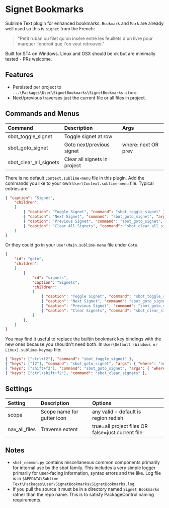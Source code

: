 # Signet Bookmarks

Sublime Text plugin for enhanced bookmarks. `Bookmark` and `Mark` are already well used so
this is `signet` from the French:
> "Petit ruban ou filet qu'on insère entre les feuillets d'un livre pour marquer l'endroit que l'on veut retrouver."

Built for ST4 on Windows. Linux and OSX should be ok but are minimally tested - PRs welcome.


## Features

- Persisted per project to `...\Packages\User\SignetBookmarks\SignetBookmarks.store`.
- Next/previous traverses just the current file or all files in project.


## Commands and Menus

| Command                    | Description                   | Args                 |
| :--------                  | :-------                      | :--------            |
| sbot_toggle_signet         | Toggle signet at row          |                      |
| sbot_goto_signet           | Goto next/previous signet     | where: next OR prev  |
| sbot_clear_all_signets     | Clear all signets in project  |                      |


There is no default `Context.sublime-menu` file in this plugin.
Add the commands you like to your own `User\Context.sublime-menu` file. Typical entries are:
``` json
{ "caption": "Signet",
    "children":
    [
        { "caption": "Toggle Signet", "command": "sbot_toggle_signet" },
        { "caption": "Next Signet", "command": "sbot_goto_signet", "args": { "where": "next" } },
        { "caption": "Previous Signet", "command": "sbot_goto_signet", "args": { "where": "prev" } },
        { "caption": "Clear All Signets", "command": "sbot_clear_all_signets" }
    ]
}
```

Or they could go in your `User\Main.sublime-menu` file under `Goto`.

``` json
{
    "id": "goto",
    "children":
    [
        {
            "id": "signets",
            "caption": "Signets",
            "children":
            [
                { "caption": "Toggle Signet", "command": "sbot_toggle_signet" },
                { "caption": "Next Signet", "command": "sbot_goto_signet", "args": { "where": "next" } },
                { "caption": "Previous Signet", "command": "sbot_goto_signet", "args": { "where": "prev" } },
                { "caption": "Clear Signets", "command": "sbot_clear_signets" },
            ]
        },
    ]
}
```    

You may find it useful to replace the builtin bookmark key bindings with the new ones
because you shouldn't need both. In `User\Default (Windows or Linux).sublime-keymap` file:

``` json
{ "keys": ["ctrl+f2"], "command": "sbot_toggle_signet" },
{ "keys": ["f2"], "command": "sbot_goto_signet", "args": { "where": "next" } },
{ "keys": ["shift+f2"], "command": "sbot_goto_signet", "args": { "where": "prev" } },
{ "keys": ["ctrl+shift+f2"], "command": "sbot_clear_signets" },
```


## Settings
| Setting       | Description                 | Options                                              |
| :--------     | :-------                    | :------                                              |
| scope         | Scope name for gutter icon  | any valid - default is region.redish                 |
| nav_all_files | Traverse extent             | true=all project files OR false=just current file    |

## Notes

- `sbot_common.py` contains miscellaneous common components primarily for internal use by the sbot family.
  This includes a very simple logger primarily for user-facing information, syntax errors and the like.
  Log file is in `$APPDATA\Sublime Text\Packages\User\SignetBookmarks\SignetBookmarks.log`.
- If you pull the source it must be in a directory named `Signet Bookmarks` rather than the repo name.
  This is to satisfy PackageControl naming requirements.
